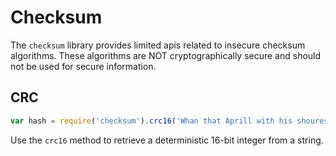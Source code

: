 # Checksum

The `checksum` library provides limited apis related to insecure checksum algorithms. These algorithms are NOT cryptographically secure and should not be used for secure information.

## CRC

```javascript
var hash = require('checksum').crc16('Whan that Aprill with his shoures soote');
```

Use the `crc16` method to retrieve a deterministic 16-bit integer from a string.
